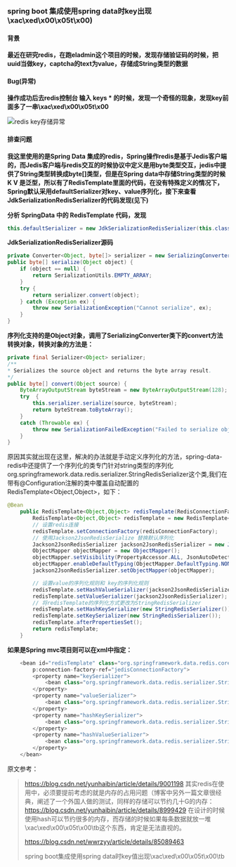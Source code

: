 ### spring boot 集成使用spring data时key出现 \xac\xed\x00\x05t\x00)

#### 背景

**最近在研究redis，在跑eladmin这个项目的时候，发现存储验证码的时候，把uuid当做key，captcha的text为value，存储成String类型的数据**



#### Bug(异常)

**操作成功后去redis控制台 输入 keys * 的时候，发现一个奇怪的现象，发现key前面多了一串\xac\xed\x00\x05t\x00**

![redis key存储异常](D:\gitproject\github\SnailsNotes\docs\技术栈\bug汇总\SpringBoot\redis_String_serializa.PNG)



#### 排查问题

**我这里使用的是Spring Data 集成的redis，Spring操作redis是基于Jedis客户端的，而Jedis客户端与redis交互的时候协议中定义是用byte类型交互，jedis中提供了String类型转换成byte[]类型，但是在Spring data中存储String类型的时候K V 是泛型，所以有了RedisTemplate里面的代码，在没有特殊定义的情况下，Spring默认采用defaultSerializer对key、value序列化，接下来查看JdkSerializationRedisSerializer的代码发现(见下)**



**分析 SpringData 中的 RedisTemplate 代码，发现**

```java
this.defaultSerializer = new JdkSerializationRedisSerializer(this.classLoader != null ? this.classLoader : this.getClass().getClassLoader());
```



**JdkSerializationRedisSerializer源码**

```java
private Converter<Object, byte[]> serializer = new SerializingConverter();
public byte[] serialize(Object object) {
	if (object == null) {
		return SerializationUtils.EMPTY_ARRAY;
	}
	try {
		return serializer.convert(object);
	} catch (Exception ex) {
		throw new SerializationException("Cannot serialize", ex);
	}
}
```



**序列化支持的是Object对象，调用了SerializingConverter类下的convert方法转换对象，转换对象的方法是：**

```java
private final Serializer<Object> serializer;
/**
* Serializes the source object and returns the byte array result.
*/
public byte[] convert(Object source) {
	ByteArrayOutputStream byteStream = new ByteArrayOutputStream(128);
	try  {
		this.serializer.serialize(source, byteStream);
		return byteStream.toByteArray();
	}
	catch (Throwable ex) {
		throw new SerializationFailedException("Failed to serialize object using " +
	}
}
```



原因其实就出现在这里，解决的办法就是手动定义序列化的方法，spring-data-redis中还提供了一个序列化的类专门针对string类型的序列化org.springframework.data.redis.serializer.StringRedisSerializer这个类,我们在带有@Configuration注解的类中覆盖自动配置的RedisTemplate<Object,Object>，如下：

```java
@Bean
    public RedisTemplate<Object,Object> redisTemplate(RedisConnectionFactory redisConnectionFactory){
        RedisTemplate<Object,Object> redisTemplate = new RedisTemplate<>();
        // 设置redis连接
        redisTemplate.setConnectionFactory(redisConnectionFactory);
        // 使用Jackson2JsonRedisSerialize 替换默认序列化
        Jackson2JsonRedisSerializer jackson2JsonRedisSerializer = new Jackson2JsonRedisSerializer(Object.class);
        ObjectMapper objectMapper = new ObjectMapper();
        objectMapper.setVisibility(PropertyAccessor.ALL, JsonAutoDetect.Visibility.ANY);
        objectMapper.enableDefaultTyping(ObjectMapper.DefaultTyping.NON_FINAL);
        jackson2JsonRedisSerializer.setObjectMapper(objectMapper);

        // 设置value的序列化规则和 key的序列化规则
        redisTemplate.setHashValueSerializer(jackson2JsonRedisSerializer);
        redisTemplate.setValueSerializer(jackson2JsonRedisSerializer);
        // 将redisTemplate的序列化方式更改为StringRedisSerializer
        redisTemplate.setHashKeySerializer(new StringRedisSerializer());
        redisTemplate.setKeySerializer(new StringRedisSerializer());
        redisTemplate.afterPropertiesSet();
        return redisTemplate;
    }
```



**如果是Spring mvc项目则可以在xml中指定：**

```java
	<bean id="redisTemplate" class="org.springframework.data.redis.core.RedisTemplate"
		p:connection-factory-ref="jedisConnectionFactory">
		<property name="keySerializer">
			<bean class="org.springframework.data.redis.serializer.StringRedisSerializer" />
		</property>
		<property name="valueSerializer">
			<bean class="org.springframework.data.redis.serializer.StringRedisSerializer" />
		</property>
		<property name="hashKeySerializer">
			<bean class="org.springframework.data.redis.serializer.StringRedisSerializer" />
		</property>
		<property name="hashValueSerializer">
			<bean class="org.springframework.data.redis.serializer.StringRedisSerializer" />
		</property>
	</bean>
```



原文参考：

> https://blog.csdn.net/yunhaibin/article/details/9001198
> 其实redis在使用中，必须要提前考虑的就是内存的占用问题（博客中另外一篇文章很经典，阐述了一个外国人做的测试，同样的存储可以节约几十G的内存：
> https://blog.csdn.net/yunhaibin/article/details/8999429
> 在设计的时候使用hash可以节约很多的内存，而存储的时候如果每条数据就放一堆\xac\xed\x00\x05t\x00\tb这个东西，肯定是无法直视的。
>
> https://blog.csdn.net/wwrzyy/article/details/85089463
>
> spring boot集成使用spring data时key值出现\xac\xed\x00\x05t\x00\tb